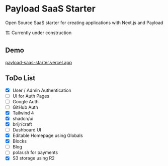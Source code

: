 # Payload SaaS Starter

Open Source SaaS starter for creating applications with Next.js and Payload

🏗️ Currently under construction

## Demo

[payload-saas-starter.vercel.app](https://payload-saas-starter.vercel.app)

## ToDo List

- [x] User / Admin Authentication
- [ ] UI for Auth Pages
- [ ] Google Auth
- [ ] GitHub Auth
- [x] Tailwind 4
- [x] shadcn/ui
- [x] brijr/craft
- [ ] Dashboard UI
- [x] Editable Homepage using Globals
- [x] Blocks
- [ ] Blog
- [ ] polar.sh for payments
- [x] S3 storage using R2
